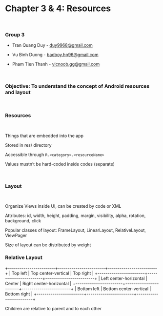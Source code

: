 Chapter 3 & 4: Resources
========================

 

### Group 3

-   Tran Quang Duy - duy9968@gmail.com

-   Vu Binh Duong - badboy.hp96@gmail.com

-   Pham Tien Thanh - vicnoob.gg@gmail.com

 

### Objective: To understand the concept of Android resources and layout

 

### Resources

 

Things that are embedded into the app

Stored in res/ directory

Accessible through ````R.<category>.<resourceName>````

Values mustn’t be hard-coded inside codes (separate)

 

### Layout

 

Organize Views inside UI, can be created by code or XML

Attributes: id, width, height, padding, margin, visibility, alpha, rotation, background, click

Popular classes of layout: FrameLayout, LinearLayout, RelativeLayout, ViewPager 

Size of layout can be distributed by weight 



### Relative Layout

+------------------------+------------------------+-------------------------+
| Top left               | Top center-vertical    | Top right               |
+------------------------+------------------------+-------------------------+
| Left center-horizontal | Center                 | Right center-horizontal |
+------------------------+------------------------+-------------------------+
| Bottom left            | Bottom center-vertical | Bottom right            |
+------------------------+------------------------+-------------------------+

Children are relative to parent and to each other 

 
